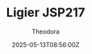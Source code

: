 ---
title: "Ligier JSP217"
meta_title: ""
description: "Ligier JSP217 by FSR for Assetto Corsa"
date: 2025-05-13T08:56:00Z
thumb: 1SUTMgS
mainimage: IWwNxFP
cargallery: ["d8zRsDj", "V0Me6JB", "gNMCSIv"]
categories: ["Car"]
author: "Theodora"
tags: ["Ligier", "LMP2", "Le Mans Prototype", "2017", "FSR", "France"]
draft: false
link: https://mods.to/E92P682e9baa64665
zipsize: 80 MB
manu: Ligier
country: France
year: 2017
class: LMP2
drivetrain: RWD
engine: GK-428 V8
gb: 6-speed
power: "485+ bhp"
torque: "499"
mass: "1245"
speed: "270+"
accel: "3.1 seconds"
creator: FSR
version: "-"
csp: "0.2.4"
carname: "Ligier JS P217"
folder: "ligier_jsp217"
livery: "Included"
r2r: 0
host: ModsFire
---